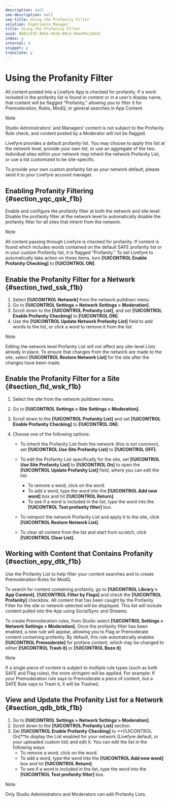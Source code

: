 ```yaml
---
description: null
seo-description: null
seo-title: Using the Profanity Filter
solution: Experience Manager
title: Using the Profanity Filter
uuid: 8681c635-8054-45dd-80cd-94ee99c26d42
index: y
internal: n
snippet: y
translate: y
---
```


# Using the Profanity Filter

All content posted into a Livefyre App is checked for profanity. If a word included in the profanity list is found in content or in a user’s display name, that content will be flagged “Profanity,” allowing you to filter it for Premoderation, Rules, ModQ, or general searches in App Content.

>[!NOTE]
>
>Studio Administrators’ and Managers’ content is not subject to the Profanity Rule check, and content posted by a Moderator will not be flagged.

Livefyre provides a default profanity list. You may choose to apply this list at the network level, provide your own list, or use an aggregate of the two. Individual sites within your network may inherit the network Profanity List, or use a list customized to be site-specific.

To provide your own custom profanity list as your network default, please send it to your Livefyre account manager.

## Enabling Profanity Filtering {#section_yqc_qsk_f1b}

Enable and configure the profanity filter at both the network and site level. Disable the profanity filter at the network level to automatically disable the profanity filter for all sites that inherit from the network.

>[!NOTE]
>
>All content passing through Livefyre is checked for profanity. If content is found which includes words contained on the default SAFE profanity list or in your custom Profanity list, it is flagged “Profanity.” To set Livefyre to automatically take action on these items, turn **[!UICONTROL  Enable Profanity Checking]** to **[!UICONTROL  ON]**. 


## Enable the Profanity Filter for a Network {#section_twd_ssk_f1b}


1. Select **[!UICONTROL  Network]** from the network pulldown menu.
1. Go to **[!UICONTROL  Settings > Network Settings > Moderation]**.
1. Scroll down to the **[!UICONTROL  Profanity List]**, and set **[!UICONTROL  Enable Profanity Checking]** to **[!UICONTROL  ON]**.
1. Use the **[!UICONTROL  Update Network Profanity List]** field to add words to the list, or click a word to remove it from the list.

>[!NOTE]
>
>Editing the network level Profanity List will not affect any site-level Lists already in place. To ensure that changes from the network are made to the site, select **[!UICONTROL  Restore Network List]** for the site after the changes have been made. 


## Enable the Profanity Filter for a Site {#section_fld_wsk_f1b}


1. Select the site from the network pulldown menu.
1. Go to **[!UICONTROL  Settings > Site Settings > Moderation]**.
1. Scroll down to the **[!UICONTROL  Profanity List]** and set **[!UICONTROL  Enable Profanity Checking]** to **[!UICONTROL  ON]**.
1. Choose one of the following options:

    * To inherit the Profanity List from the network (this is not common), set **[!UICONTROL  Use Site Profanity List]** to **[!UICONTROL  OFF]**.
    * To edit the Profanity List specifically for the site, set **[!UICONTROL  Use Site Profanity List]** to **[!UICONTROL  On]** to open the **[!UICONTROL  Update Profanity List]** field, where you can edit the list:     
        * To remove a word, click on the word.
        * To add a word, type the word into the **[!UICONTROL  Add new word]** box and hit **[!UICONTROL  Return]**.
        * To see if a word is included in the list, type the word into the **[!UICONTROL  Test profanity filter]** box.

    * To reimport the network Profanity List and apply it to the site, click **[!UICONTROL  Restore Network List]**.
    * To clear all content from the list and start from scratch, click **[!UICONTROL  Clear List]**.


## Working with Content that Contains Profanity {#section_epy_dtk_f1b}

Use the Profanity List to help filter your content searches and to create Premoderation Rules for ModQ.

To search for content containing profanity, go to **[!UICONTROL  Library > App Content]**, **[!UICONTROL  Filter by Flags]** and check the **[!UICONTROL  Profanity]** checkbox. All content that has been caught by the Profanity Filter for the site or network selected will be displayed. This list will include content pulled into the App using SocialSync and Streams.

To create Premoderation rules, from Studio select **[!UICONTROL  Settings > Network Settings > Moderation]**. Once the profanity filter has been enabled, a new rule will appear, allowing you to Flag or Premoderate content containing profanity. By default, this rule automatically enables **[!UICONTROL  Premoderate]** for profane content, which may be changed to either **[!UICONTROL  Trash it]** or **[!UICONTROL  Bozo it]**.

>[!NOTE]
>
>If a single piece of content is subject to multiple rule types (such as both SAFE and Flag rules), the more stringent will be applied. For example: If your Premoderation rule says to Premoderate a piece of content, but a SAFE Rule says to Trash it, it will be Trashed.


## View and Update the Profanity List for a Network {#section_qdb_btk_f1b}


1. Go to **[!UICONTROL  Settings > Network Settings > Moderation]**.
1. Scroll down to the **[!UICONTROL  Profanity List]** section.
1. Set **[!UICONTROL  Enable Profanity Checking]** to **[!UICONTROL  On]**to display the List enabled for your network (Livefyre default, or your uploaded custom list) and edit it. You can edit the list in the following ways: 
    * To remove a word, click on the word.
    * To add a word, type the word into the **[!UICONTROL  Add new word]** box and hit **[!UICONTROL  Return]**.
    * To see if a word is included in the list, type the word into the **[!UICONTROL  Test profanity filter]** box.


>[!NOTE]
>
>Only Studio Administrators and Moderators can edit Profanity Lists.

